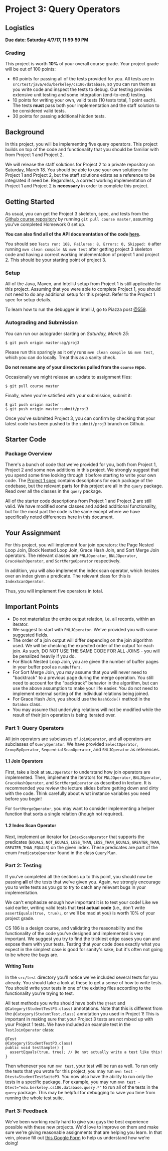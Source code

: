 # Project 3: Query Operators

## Logistics

**Due date: Saturday 4/7/17, 11:59:59 PM**

### Grading

This project is worth **10%** of your overall course grade. Your project grade
will be out of 100 points:

* 60 points for passing all of the tests provided for you. All tests are in
  `src/test/java/edu/berkeley/cs186/database`, so you can run them as you write
  code and inspect the tests to debug. Our testing provides extensive unit
  testing and some integration (end-to-end) testing.
* 10 points for writing your own, valid tests (10 tests total, 1 point each).
  The tests **must** pass both your implementation and the staff solution to be
  considered valid tests.
* 30 points for passing additional hidden tests.

## Background

In this project, you will be implementing five query operators. This project
builds on top of the code and functionality that you should be familiar with
from Project 1 and Project 2.

We will release the staff solutions for Project 2 to a private repository on
Saturday, March 18. You should be able to use your own solutions for Project
1 and Project 2, but the staff solutions exists as a reference to be integrated if need be.
Regardless, a correct working implementation of Project 1 and Project 2 is **necessary** in
order to complete this project.

## Getting Started

As usual, you can get the Project 3 skeleton, spec, and tests from the [Github
course repository](https://github.com/berkeley-cs186/course) by running `git
pull course master`, assuming you've completed Homework 0 set up.

**You can also find all of the API documentation of the code
[here](http://www.cs186berkeley.net/projects/).**

You should see `Tests run: 168, Failures: 8, Errors: 0, Skipped: 0` after
running `mvn clean compile && mvn test` after getting project 3 skeleton code and having a correct working implementation of project 1 and project 2. This should be your starting point of project 3.

### Setup

All of the Java, Maven, and IntelliJ setup from Project 1 is still applicable
for this project. Assuming that you were able to complete Project 1, you should
not need to do any additional setup for this project. Refer to the Project 1
spec for setup details.

To learn how to run the debugger in IntelliJ, go to Piazza post
[@559](https://piazza.com/class/ixw7vu9jiqb2br?cid=559).

### Autograding and Submission

You can run our autograder starting on *Saturday, March 25*:

    $ git push origin master:ag/proj3

Please run this sparingly as it only runs `mvn clean compile && mvn test`,
which you can do locally. Treat this as a sanity check.

**Do not rename any of your directories pulled from the `course` repo.**

Occasionally we might release an update to assignment files:

    $ git pull course master

Finally, when you're satisfied with your submission, submit it:

    $ git push origin master
    $ git push origin master:submit/proj3

Once you've submitted Project 3, you can confirm by checking that your latest
code has been pushed to the `submit/proj3` branch on Github.

## Starter Code

### Package Overview

There's a bunch of code that we've provided for you, both from Project 1, Project 2 and
some new additions in this project. We strongly suggest that you spend some
time looking through it before starting to write your own code. The [Project 1
spec](Project1Spec.md#package-overview) contains descriptions for each package
of the codebase, but the relevant parts for this project are all in the `query`
package. Read over all the classes in the `query` package.

All of the starter code descriptions from Project 1 and Project 2 are still valid. We have
modified some classes and added additional functionality, but for the most part
the code is the same except where we have specifically noted differences here
in this document.

## Your Assignment

For this project, you will implement four join operators: the Page Nested Loop
Join, Block Nested Loop Join, Grace Hash Join, and Sort Merge Join operators. The relevant classes
are `PNLJOperator`, `BNLJOperator`, `GraceHashOperator`, and `SortMergeOperator` respectively.

In addition, you will also implement the index scan operator, which iterates over an index
given a predicate. The relevant class for this is `IndexScanOperator`.

Thus, you will implement five operators in total.

## Important Points
* Do not materialize the entire output relation, i.e. all records, within an iterator.
* We suggest to start with `PNLJOperator`. We've provided you with some suggested fields.
* The order of a join output will differ depending on the join algorithm used.
We will be checking the expected order of the output for each join.
As such, DO NOT USE THE SAME CODE FOR ALL JOINS - you will be penalized heavily if you do.
* For Block Nested Loop Join, you are given the number of buffer pages in your buffer
pool as `numBuffers`.
* For Sort Merge Join, you may assume that you will never need to "backtrack" to a previous page
during the merge operation. You still need to account for the "backtrack" behavior in the algorithm,
but can use the above assumption to make your life easier. You do not need to implement
external sorting of the individual relations being joined.
* For Grace Hash Join, you should use the `hashCode()` method in the `Databox` class.
* You may assume that underlying relations will not be modified while the result of their join
operation is being iterated over.

### Part 1: Query Operators

All join operators are subclasses of `JoinOperator`, and all operators are subclasses of `QueryOperator`.
We have provided `SelectOperator`, `GroupByOperator`, `SequentialScanOperator`, and `SNLJOperator` as references.

#### 1.1 Join Operators

First, take a look at `SNLJOperator` to understand how join operators are implemented.
Then, implement the iterators for `PNLJOperator`, `BNLJOperator`, `GraceHashOperator`, and
`SortMergeOperator` as described in lecture. It is recommended you review the lecture slides
before getting down and dirty with the code. Think carefully about what instance variables you need before you begin!

For `SortMergeOperator`, you may want to consider implementing a helper function that sorts
a single relation (though not required).

#### 1.2 Index Scan Operator

Next, implement an iterator for `IndexScanOperator` that supports the predicates (`EQUALS`,
`NOT_EQUALS`, `LESS_THAN`, `LESS_THAN_EQUALS`, `GREATER_THAN`, `GREATER_THAN_EQUALS`) on
the given index.
These predicates are part of the enum `PredicateOperator` found in the class `QueryPlan`.

### Part 2: Testing

If you've completed all the sections up to this point, you should now be
passing **all** of the tests that we've given you. Again, we strongly encourage
you to write tests as you go to try to catch any relevant bugs in your
implementation.

We can't emphasize enough how important it is to test your code! Like we said
earlier, writing valid tests that **test actual code** (i.e., don't write
`assertEquals(true, true);`, or we'll be mad at you) is worth 10% of your
project grade.

CS 186 is a design course, and validating the reasonability and the
functionality of the code you've designed and implemented is very important. We
suggest you try to find the trickiest edge cases you can and expose them with
your tests. Testing that your code does exactly what you expect in the simplest
case is good for sanity's sake, but it's often not going to be where the bugs
are.

#### Writing Tests

In the `src/test` directory you'll notice we've included several tests for you
already. You should take a look at these to get a sense of how to write tests.
You should write your tests in one of the existing files according to the
functionality you're trying to test.

All test methods you write should have both the `@Test` and
`@Category(StudentTestP3.class)` annotations. Note that this is different from
the `@Category(StudentTest.class)` annotation you used in Project 1! This is
important in making sure that your Project 3 tests are not mixed up with your
Project 1 tests. We have included an example test in the `TestJoinOperator`
class:
```
@Test
@Category(StudentTestP3.class)
public void testSample() {
  assertEquals(true, true); // Do not actually write a test like this!
}
```

Then whenever you run `mvn test`, your test will be run as well. To run only
the tests that you wrote for this project, you may run `mvn test
-Dtest=StudentTestSuiteP3`. You now also have the ability to run only the tests
in a specific package. For example, you may run `mvn test
-Dtest="edu.berkeley.cs186.database.query.*"` to run all of the tests in the
`query` package. This may be helpful for debugging to save you time from
running the whole test suite.

### Part 3: Feedback

We've been working really hard to give you guys the best experience possible
with these new projects. We'd love to improve on them and make sure we're
giving reasonable assignments that are helping you learn. In that vein, please
fill out [this Google
Form](https://drive.google.com/open?id=1mo0Y85qhbXL6340pK0prjCbVX0BsHh3W76kfvxTa5fc)
to help us understand how we're doing!
